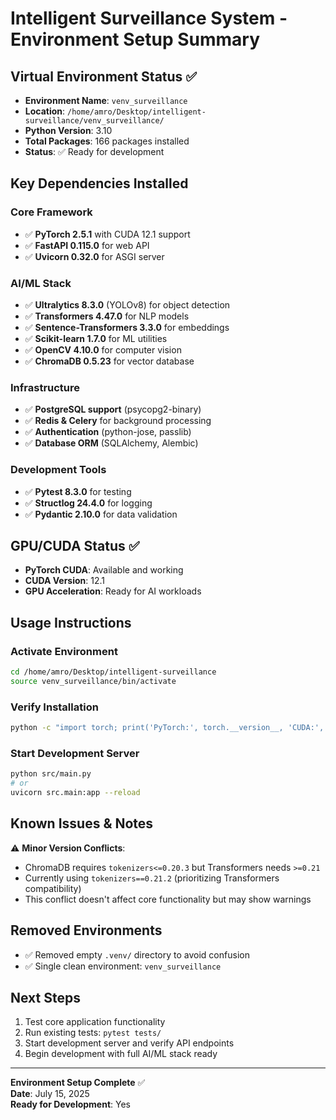 # Intelligent Surveillance System - Environment Setup Summary

## Virtual Environment Status ✅

- **Environment Name**: `venv_surveillance`
- **Location**: `/home/amro/Desktop/intelligent-surveillance/venv_surveillance/`
- **Python Version**: 3.10
- **Total Packages**: 166 packages installed
- **Status**: ✅ Ready for development

## Key Dependencies Installed

### Core Framework
- ✅ **PyTorch 2.5.1** with CUDA 12.1 support
- ✅ **FastAPI 0.115.0** for web API
- ✅ **Uvicorn 0.32.0** for ASGI server

### AI/ML Stack
- ✅ **Ultralytics 8.3.0** (YOLOv8) for object detection
- ✅ **Transformers 4.47.0** for NLP models
- ✅ **Sentence-Transformers 3.3.0** for embeddings
- ✅ **Scikit-learn 1.7.0** for ML utilities
- ✅ **OpenCV 4.10.0** for computer vision
- ✅ **ChromaDB 0.5.23** for vector database

### Infrastructure
- ✅ **PostgreSQL support** (psycopg2-binary)
- ✅ **Redis & Celery** for background processing
- ✅ **Authentication** (python-jose, passlib)
- ✅ **Database ORM** (SQLAlchemy, Alembic)

### Development Tools
- ✅ **Pytest 8.3.0** for testing
- ✅ **Structlog 24.4.0** for logging
- ✅ **Pydantic 2.10.0** for data validation

## GPU/CUDA Status ✅
- **PyTorch CUDA**: Available and working
- **CUDA Version**: 12.1
- **GPU Acceleration**: Ready for AI workloads

## Usage Instructions

### Activate Environment
```bash
cd /home/amro/Desktop/intelligent-surveillance
source venv_surveillance/bin/activate
```

### Verify Installation
```bash
python -c "import torch; print('PyTorch:', torch.__version__, 'CUDA:', torch.cuda.is_available())"
```

### Start Development Server
```bash
python src/main.py
# or
uvicorn src.main:app --reload
```

## Known Issues & Notes

⚠️ **Minor Version Conflicts**:
- ChromaDB requires `tokenizers<=0.20.3` but Transformers needs `>=0.21`
- Currently using `tokenizers==0.21.2` (prioritizing Transformers compatibility)
- This conflict doesn't affect core functionality but may show warnings

## Removed Environments
- ✅ Removed empty `.venv/` directory to avoid confusion
- ✅ Single clean environment: `venv_surveillance`

## Next Steps
1. Test core application functionality
2. Run existing tests: `pytest tests/`
3. Start development server and verify API endpoints
4. Begin development with full AI/ML stack ready

---
**Environment Setup Complete** ✅  
**Date**: July 15, 2025  
**Ready for Development**: Yes

